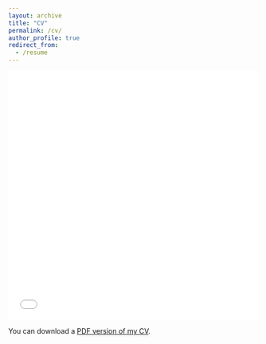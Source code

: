 ```yaml
---
layout: archive
title: "CV"
permalink: /cv/
author_profile: true
redirect_from:
  - /resume
---
```


<iframe src="files/pdf/CV_LaVanQuan.pdf" width="100%" height="500" frameborder="no" border="0" marginwidth="0" marginheight="0"></iframe>

You can download a [PDF version of my CV](files/pdf/CV_LaVanQuan.pdf).
